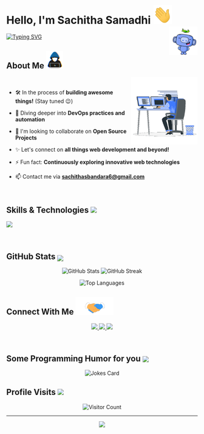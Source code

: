 <h1> Hello, I'm Sachitha Samadhi <img src = "https://github.com/sachithasamadhib/sachithasamadhib/blob/main/Images/wave.gif" width = 50px>
<img width="15%" align="right" alt="Github" src="https://github.com/sachithasamadhib/sachithasamadhib/blob/main/Images/Discord.gif" />
</h1>

[![Typing SVG](https://readme-typing-svg.herokuapp.com?font=Fira+Code&pause=1000&width=550&lines=Full+Stack+Developer;UI%2FUX+Enthusiast;Always+learning+new+things;Open+Source+Contributor;Problem+Solver;Code+Adventurer;Tech+Enthusiast;Lifelong+Learner)](https://git.io/typing-svg)

## About Me <img src="https://github.com/sachithasamadhib/sachithasamadhib/blob/main/Images/about_me.gif" width="45px">


<img width="35%"  align="right" alt="Github" src="https://github.com/sachithasamadhib/sachithasamadhib/blob/main/Images/Right_Side.gif" />

<br>

- 🛠️ In the process of **building awesome things!** (Stay tuned 😉)

- 🌱 Diving deeper into **DevOps practices and automation**
- 👯 I'm looking to collaborate on **Open Source Projects**
- ✨ Let's connect on **all things web development and beyond!**
- ⚡ Fun fact: **Continuously exploring innovative web technologies**
- 📫 Contact me via **sachithasbandara6@gmail.com**

<br>

## Skills & Technologies <img src="https://media2.giphy.com/media/QssGEmpkyEOhBCb7e1/giphy.gif?cid=ecf05e47a0n3gi1bfqntqmob8g9aid1oyj2wr3ds3mg700bl&rid=giphy.gif" width ="3%">



<p align="left">
  <a>
    <img src="https://skillicons.dev/icons?i=js,html,css,react,nodejs,python,aws,docker,git,figma,c,cpp,cs,arduino,java,spring,mongodb,mysql,firebase,supabase,kotlin,dotnet,dart"/>
  </a>
</p>

<br>

## GitHub Stats <img src="https://media1.giphy.com/media/v1.Y2lkPTc5MGI3NjExYzFhYzJkMmQ2MWQ3ZGY3MDhjZTE3MDI2Mzk3NzE1OWQyZTRlMmYwMCZjdD1z/iY8CRBdQXODJSCERIr/giphy.gif" width=5% valign="bottom">

<p align="Center">
  <img width="400" src="https://github-readme-stats.vercel.app/api?username=sachithasamadhib&show_icons=true&theme=radical" alt="GitHub Stats" />
  <img width="424" src="https://github-readme-streak-stats.herokuapp.com/?user=sachithasamadhib&theme=radical" alt="GitHub Streak" />
</p>
<p align="Center">
  <img width="324" src="https://github-readme-stats.vercel.app/api/top-langs/?username=sachithasamadhib&layout=compact&theme=radical" alt="Top Languages" style="max-width:100%; height:auto;"/>
</p>

## Connect With Me <img src='https://github.com/sachithasamadhib/sachithasamadhib/blob/main/Images/handshake.gif' width="100px">

<p align="center">
  <a href="https://www.linkedin.com/in/sachithasamadhib">
    <img src="https://skillicons.dev/icons?i=linkedin"/>
  </a>
  <a href="https://www.instagram.com/sachitha_samadhi?igsh=b3BubWN1NmtwMWVx" ">
    <img src="https://skillicons.dev/icons?i=instagram"/>
  </a>
  <a href="mailto:sachithasbandara6@gmail.com">
    <img src="https://skillicons.dev/icons?i=gmail"/>
  </a>
</p>

<br>

<h2> Some Programming Humor for you <img align ='center' src='https://media2.giphy.com/media/UQDSBzfyiBKvgFcSTw/giphy.gif?cid=ecf05e47p3cd513axbek3f56ti3jzizq8hincw20jauyyfyw&rid=giphy.gif' width = '40px'></h2>

<p align="center">
  <img src="https://readme-jokes.vercel.app/api?theme=default" alt="Jokes Card" />
</p>


## Profile Visits <img src="https://media.tenor.com/XbovdtbA5mcAAAAi/direct-hit-joypixels.gif" width = '40px'>

<p align="center">
  <img src="https://profile-counter.glitch.me/{sachithasamadhib}/count.svg" alt="Visitor Count" />
</p>

---

<p align="center">
  <img src="https://capsule-render.vercel.app/api?type=waving&color=gradient&height=100&section=footer" />
</p>
